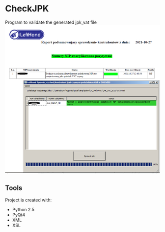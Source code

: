 
# CheckJPK
Program to validate the generated jpk_vat file
![screenshot](https://github.com/ggrek1988/check_file_jpk_vat/blob/master/screen_use_program.png?raw=true)

## **Tools**
Project is created with:
* Python 2.5
* PyQt4
* XML
* XSL



